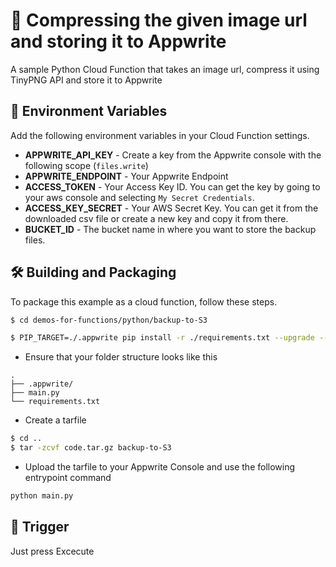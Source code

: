 # 🎴 Compressing the given image url and storing it to Appwrite
A sample Python Cloud Function that takes an image url, compress it using TinyPNG API and store it to Appwrite

## 📝 Environment Variables
Add the following environment variables in your Cloud Function settings.

* **APPWRITE_API_KEY** - Create a key from the Appwrite console with the following scope (`files.write`)
* **APPWRITE_ENDPOINT** - Your Appwrite Endpoint
* **ACCESS_TOKEN** - Your Access Key ID. You can get the key by going to your aws console and selecting `My Secret Credentials`.
* **ACCESS_KEY_SECRET** - Your AWS Secret Key. You can get it from the downloaded csv file or create a new key and copy it from there.
* **BUCKET_ID** - The bucket name in where you want to store the backup files.

## 🛠 Building and Packaging

To package this example as a cloud function, follow these steps.

```bash
$ cd demos-for-functions/python/backup-to-S3

$ PIP_TARGET=./.appwrite pip install -r ./requirements.txt --upgrade --ignore-installed
```

* Ensure that your folder structure looks like this 
```
.
├── .appwrite/
├── main.py
└── requirements.txt
```

* Create a tarfile

```bash
$ cd ..
$ tar -zcvf code.tar.gz backup-to-S3
```

* Upload the tarfile to your Appwrite Console and use the following entrypoint command

```bash
python main.py
```

## 🎯 Trigger
Just press Excecute


